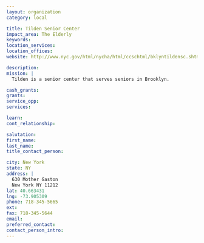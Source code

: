 ```yaml
---
layout: organization
category: local

title: Tilden Senior Center
impact_area: The Elderly
keywords: 
location_services: 
location_offices: 
website: http://www.nyc.gov/html/nycha/html/ccschtml/bklyntildensc.shtml

description: 
mission: |
  Tilden is a senior center that serves seniors in Brooklyn.

cash_grants: 
grants: 
service_opp: 
services: 

learn: 
cont_relationship: 

salutation: 
first_name: 
last_name: 
title_contact_person: 

city: New York
state: NY
address: |
  630 Mother Gaston  
  New York NY 11212
lat: 40.663431
lng: -73.905309
phone: 718-345-5665
ext: 
fax: 718-345-5644
email: 
preferred_contact: 
contact_person_intro: 
---
```

